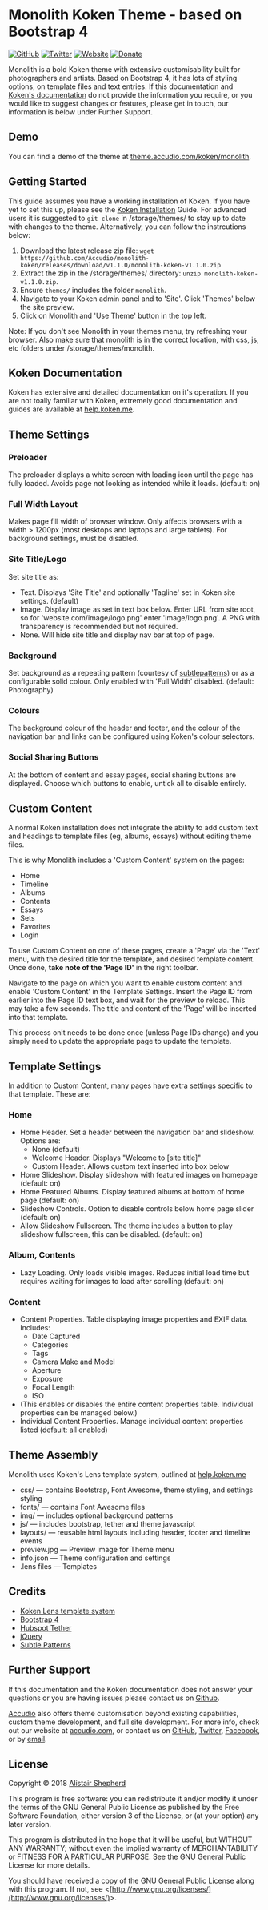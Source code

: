# Monolith Koken Theme - based on Bootstrap 4
[![GitHub](https://img.shields.io/badge/GitHub-Accudio-0366d6.svg)](https://github.com/Accudio) [![Twitter](https://img.shields.io/badge/Twitter-@accudio-1DA1F2.svg)](https://twitter.com/accudio) [![Website](https://img.shields.io/badge/Website-accudio.com-4B86AF.svg)](https://accudio.com) [![Donate](https://img.shields.io/badge/Donate-Paypal-009cde.svg)](https://www.paypal.com/cgi-bin/webscr?cmd=_donations&business=alistair.shepherd@hotmail.co.uk&item_name=Supporting+open+source+projects+by+Alistair+Shepherd&currency_code=GBP)

Monolith is a bold Koken theme with extensive customisability built for photographers and artists. Based on Bootstrap 4, it has lots of styling options, on template files and text entries. If this documentation and [Koken's documentation](http://koken.me/) do not provide the information you require, or you would like to suggest changes or features, please get in touch, our information is below under Further Support.

## Demo
You can find a demo of the theme at [theme.accudio.com/koken/monolith](https://theme.accudio.com/koken/monolith).

## Getting Started
This guide assumes you have a working installation of Koken. If you have yet to set this up, please see the [Koken Installation](http://help.koken.me/customer/portal/articles/632102-installation) Guide. For advanced users it is suggested to ```git clone``` in /storage/themes/ to stay up to date with changes to the theme. Alternatively, you can follow the instrcutions below:

1. Download the latest release zip file: ```wget https://github.com/Accudio/monolith-koken/releases/download/v1.1.0/monolith-koken-v1.1.0.zip```
2. Extract the zip in the /storage/themes/ directory: ```unzip monolith-koken-v1.1.0.zip```.
3. Ensure ```themes/``` includes the folder ```monolith```.
4. Navigate to your Koken admin panel and to 'Site'. Click 'Themes' below the site preview.
5. Click on Monolith and 'Use Theme' button in the top left.

Note: If you don't see Monolith in your themes menu, try refreshing your browser. Also make sure that monolith is in the correct location, with css, js, etc folders under /storage/themes/monolith.

## Koken Documentation
Koken has extensive and detailed documentation on it's operation. If you are not toally familiar with Koken, extremely good documentation and guides are available at [help.koken.me](http://help.koken.me/).

## Theme Settings
### Preloader
The preloader displays a white screen with loading icon until the page has fully loaded. Avoids page not looking as intended while it loads. (default: on)

### Full Width Layout
Makes page fill width of browser window. Only affects browsers with a width > 1200px (most desktops and laptops and large tablets). For background settings, must be disabled.

### Site Title/Logo
Set site title as:

* Text. Displays 'Site Title' and optionally 'Tagline' set in Koken site settings. (default)
* Image. Display image as set in text box below. Enter URL from site root, so for 'website.com/image/logo.png' enter 'image/logo.png'. A PNG with transparency is recommended but not required.
* None. Will hide site title and display nav bar at top of page.

### Background
Set background as a repeating pattern (courtesy of [subtlepatterns](http://subtlepatterns.com/)) or as a configurable solid colour. Only enabled with 'Full Width' disabled. (default: Photography)

### Colours
The background colour of the header and footer, and the colour of the navigation bar and links can be configured using Koken's colour selectors.

### Social Sharing Buttons
At the bottom of content and essay pages, social sharing buttons are displayed. Choose which buttons to enable, untick all to disable entirely.

## Custom Content
A normal Koken installation does not integrate the ability to add custom text and headings to template files (eg, albums, essays) without editing theme files.

This is why Monolith includes a 'Custom Content' system on the pages:

* Home
* Timeline
* Albums
* Contents
* Essays
* Sets
* Favorites
* Login

To use Custom Content on one of these pages, create a 'Page' via the 'Text' menu, with the desired title for the template, and desired template content. Once done, **take note of the 'Page ID'** in the right toolbar.

Navigate to the page on which you want to enable custom content and enable 'Custom Content' in the Template Settings. Insert the Page ID from earlier into the Page ID text box, and wait for the preview to reload. This may take a few seconds. The title and content of the 'Page' will be inserted into that template.

This process onlt needs to be done once (unless Page IDs change) and you simply need to update the appropriate page to update the template.

## Template Settings
In addition to Custom Content, many pages have extra settings specific to that template. These are:

### Home
* Home Header. Set a header between the navigation bar and slideshow. Options are:
  * None (default)
  * Welcome Header. Displays "Welcome to [site title]"
  * Custom Header. Allows custom text inserted into box below
* Home Slideshow. Display slideshow with featured images on homepage (default: on)
* Home Featured Albums. Display featured albums at bottom of home page (default: on)
* Slideshow Controls. Option to disable controls below home page slider (default: on)
* Allow Slideshow Fullscreen. The theme includes a button to play slideshow fullscreen, this can be disabled. (default: on)

### Album, Contents
* Lazy Loading. Only loads visible images. Reduces initial load time but requires waiting for images to load after scrolling (default: on)

### Content
* Content Properties. Table displaying image properties and EXIF data. Includes:
  * Date Captured
  * Categories
  * Tags
  * Camera Make and Model
  * Aperture
  * Exposure
  * Focal Length
  * ISO
* (This enables or disables the entire content properties table. Individual properties can be managed below.)
* Individual Content Properties. Manage individual content properties listed (default: all enabled)

## Theme Assembly
Monolith uses Koken's Lens template system, outlined at [help.koken.me](http://help.koken.me/)

* css/ — contains Bootstrap, Font Awesome, theme styling, and settings styling
* fonts/ — contains Font Awesome files
* img/ — includes optional background patterns
* js/ — includes bootstrap, tether and theme javascript
* layouts/ — reusable html layouts including header, footer and timeline events
* preview.jpg — Preview image for Theme menu
* info.json — Theme configuration and settings
* .lens files — Templates

## Credits
* [Koken Lens template system](http://help.koken.me/customer/portal/topics/375567-theme-development/articles)
* [Bootstrap 4](https://v4-alpha.getbootstrap.com/)
* [Hubspot Tether](http://tether.io/)
* [jQuery](http://jquery.com/)
* [Subtle Patterns](http://subtlepatterns.com/)

## Further Support
If this documentation and the Koken documentation does not answer your questions or you are having issues please contact us on [Github](https://github.com/Accudio/monolith-koken).

[Accudio](https://accudio.com/) also offers theme customisation beyond existing capabilities, custom theme development, and full site development. For more info, check out our website at [accudio.com](https://accudio.com/), or contact us on [GitHub](https://github.com/Accudio), [Twitter](https://twitter.com/accudio), [Facebook](htpps://facebook.com/accudio), or by [email](mailto:info@accudio.com).

## License
Copyright © 2018 [Alistair Shepherd](https://accudio.com/about/accudio/)

This program is free software: you can redistribute it and/or modify it under the terms of the GNU General Public License as published by the Free Software Foundation, either version 3 of the License, or (at your option) any later version. 

This program is distributed in the hope that it will be useful, but WITHOUT ANY WARRANTY; without even the implied warranty of MERCHANTABILITY or FITNESS FOR A PARTICULAR PURPOSE. See the GNU General Public License for more details. 

You should have received a copy of the GNU General Public License along with this program. If not, see &lt;[http://www.gnu.org/licenses/](http://www.gnu.org/licenses/)&gt;.